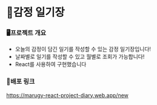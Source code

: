 # 📓감정 일기장 

### 🖥️프로젝트 개요
* 오늘의 감정이 담긴 일기를 작성할 수 있는 감정 일기장입니다!
* 날짜별로 일기를 작성할 수 있고 월별로 조회가 가능합니다!
* React를 사용하여 구현했습니다

### 📄배포 링크
https://marugy-react-project-diary.web.app/new
